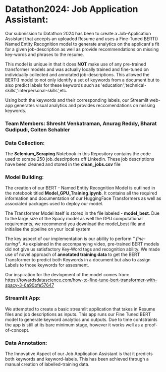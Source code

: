 # Datathon2024: Job Application Assistant:

Our submission to Datathon 2024 has been to create a Job-Application Assistant that accepts an uploaded Resume and uses a Fine-Tuned BERT() Named Entity Recognition model to generate analytics on the applicant's fit for a given job-description as well as provide recommendations on missing key-words and phrases to the resume. 

This model is unique in that it does **NOT** make use of any pre-trained transformer models and was actually locally trained and fine-tuned on individually collected and annotated job-descriptions. This allowed the BERT() model to not only identify a set of keywords from a document but to also predict labels for these keywords such as 'education','technical-skills','interpersonal-skills',etc. 

Using both the keywords and their corresponding labels, our Streamlit web-app generates visual analytics and provides reccomendations on missing keywords. 

### Team Members: Shresht Venkatraman, Anurag Reddy, Bharat Gudipudi, Colten Schabler

### Data Collection:

The **Selenium_Scraping** Notebook in this Repository contains the code used to scrape 250 job_descirptions off LinkedIn. These job descriptions have been cleaned and stored in the **clean_jobs.csv** file

### Model Building:

The creation of our BERT - Named Entity Recognition Model is outlined in the notebook titled **Model_GPU_Training.ipynb**. It contains all the required information and documentation of our HuggingFace Transformers as well as associated packages used to deploy our model. 

The Transformer Model itself is stored in the file labeled - **model_best**. Due to the large size of the Spacy model as well the GPU computational requirements, we recommend you download the model_best file and initialise the pipeline on your local system 

The key aspect of our implementation is our ability to perform *" fine-tuning"*. As explained in the accompanying video, pre-trained BERT models did not give us satisfactory Key-Word tags and recognition ability. We made use of novel approach of **annotated training data** to get the BERT Transformer to predict both Keywords in a document but also to assign Labels to those keywords for assesment. 

Our inspiration for the devlopment of the model comes from: https://towardsdatascience.com/how-to-fine-tune-bert-transformer-with-spacy-3-6a90bfe57647

### Streamlit App:

We attempted to create a basic streamlit application that takes in Resume files and job descriptions as inputs. This app runs our Fine Tuned BERT model to generate keyword analytics and outputs. Due to time contstraints the app is still at its bare minimum stage, however it works well as a proof-of-concept. 

### Data Annotation:
The Innovative Aspect of our Job Application Assistant is that it predicts both keywords and keyword-labels. This has been achieved through a manual creation of labelled-training data. 
